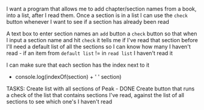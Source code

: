 I want a program that allows me to add chapter/section names from a book, into a list, after I read them. Once a section is in a list I can use the `check` button whenever I want to see if a section has already been read

A text box to enter section names
an `add` button
a `check` button so that when I input a section name and hit `check` it tells me if I've read that section before
I'll need a default list of all the sections so I can know how many I haven't read
    - if an item from `default list` != in `read list`
        I haven't read it

I can make sure that each section has the index next to it
- console.log(indexOf(section) + ' ' section)

TASKS:
Create list with all sections of Peak - DONE
Create button that runs a check of the list that contains sections I've read, against the list of all sections to see which one's I haven't read
